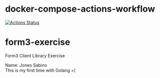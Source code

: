 # docker-compose-actions-workflow
[![Actions Status](https://github.com/JoneSabino/form3-exercise/workflows/docker-compose-actions-workflow/badge.svg)](https://github.com/JoneSabino/form3-exercise/actions)

# form3-exercise
 Form3 Client Library Exercise

Name: Jones Sabino  
This is my first time with Golang =)
